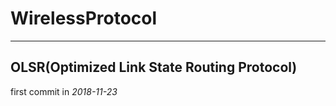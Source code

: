 
# WirelessProtocol

***

## OLSR(Optimized Link State Routing Protocol)

  first commit in *2018-11-23*

